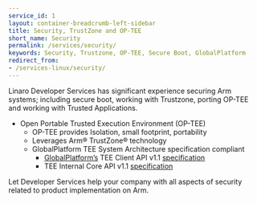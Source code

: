 ```yaml
---
service_id: 1
layout: container-breadcrumb-left-sidebar
title: Security, TrustZone and OP-TEE
short_name: Security
permalink: /services/security/
keywords: Security, Trustzone, OP-TEE, Secure Boot, GlobalPlatform
redirect_from:
- /services-linux/security/
---
```


Linaro Developer Services has significant experience securing Arm systems; including secure boot, working with Trustzone, porting OP-TEE and working with Trusted Applications.

- Open Portable Trusted Execution Environment (OP-TEE)
    - OP-TEE provides Isolation, small footprint, portability
    - Leverages Arm® TrustZone® technology
    - GlobalPlatform TEE System Architecture specification compliant
        - [GlobalPlatform’s](http://www.globalplatform.org/) TEE Client API v1.1 [specification](http://www.globalplatform.org/specificationsdevice.asp)
        - TEE Internal Core API v1.1 [specification](http://www.globalplatform.org/specificationsdevice.asp)

Let Developer Services help your company with all aspects of security related to product implementation on Arm.
